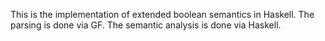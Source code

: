 This is the implementation of extended boolean semantics in Haskell.
The parsing is done via GF.
The semantic analysis is done via Haskell.